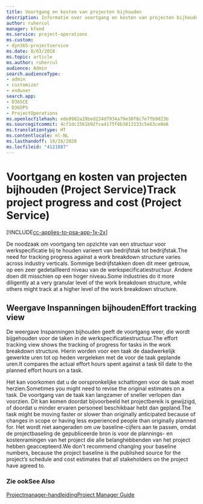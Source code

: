 ```yaml
---
title: Voortgang en kosten van projecten bijhouden
description: Informatie over voortgang en kosten van projecten bijhouden (Project Service)
author: ruhercul
manager: kfend
ms.service: project-operations
ms.custom:
- dyn365-projectservice
ms.date: 8/03/2018
ms.topic: article
ms.author: ruhercul
audience: Admin
search.audienceType:
- admin
- customizer
- enduser
search.app:
- D365CE
- D365PS
- ProjectOperations
ms.openlocfilehash: ede8902a29bed224d7934a79e30f8c7e7fb9023b
ms.sourcegitcommit: 4cf1dc1561b92fca4175f0b3813133c5e63ce8e6
ms.translationtype: HT
ms.contentlocale: nl-NL
ms.lasthandoff: 10/28/2020
ms.locfileid: "4121887"
---
```

# <a name="track-project-progress-and-cost-project-service"></a><span data-ttu-id="9e183-103">Voortgang en kosten van projecten bijhouden (Project Service)</span><span class="sxs-lookup"><span data-stu-id="9e183-103">Track project progress and cost (Project Service)</span></span>

[!INCLUDE[cc-applies-to-psa-app-1x-2x](../includes/cc-applies-to-psa-app-1x-2x.md)]

<span data-ttu-id="9e183-104">De noodzaak om voortgang ten opzichte van een structuur voor werkspecificatie bij te houden varieert van bedrijfstak tot bedrijfstak.</span><span class="sxs-lookup"><span data-stu-id="9e183-104">The need for tracking progress against a work breakdown structure varies across industry verticals.</span></span> <span data-ttu-id="9e183-105">Sommige bedrijfstakken doen dit meer getrouw, op een zeer gedetailleerd niveau van de werkspecificatiestructuur. Andere doen dit misschien op een hoger niveau.</span><span class="sxs-lookup"><span data-stu-id="9e183-105">Some industries do it more diligently at a very granular level of the work breakdown structure, while others might track at a higher level of the work breakdown structure.</span></span>  
  
## <a name="effort-tracking-view"></a><span data-ttu-id="9e183-106">Weergave Inspanningen bijhouden</span><span class="sxs-lookup"><span data-stu-id="9e183-106">Effort tracking view</span></span>  
<span data-ttu-id="9e183-107">De weergave Inspanningen bijhouden geeft de voortgang weer, die wordt bijgehouden voor de taken in de werkspecificatiestructuur.</span><span class="sxs-lookup"><span data-stu-id="9e183-107">The effort tracking view shows the tracking of progress for tasks in the work breakdown structure.</span></span> <span data-ttu-id="9e183-108">Hierin worden voor een taak de daadwerkelijk gewerkte uren tot op heden vergeleken met de voor de taak geplande uren.</span><span class="sxs-lookup"><span data-stu-id="9e183-108">It compares the actual effort hours spent against a task till date to the planned effort hours on a task.</span></span>  
  
<span data-ttu-id="9e183-109">Het kan voorkomen dat u de oorspronkelijke schattingen voor de taak moet herzien.</span><span class="sxs-lookup"><span data-stu-id="9e183-109">Sometimes you might need to revise the original estimates on a task.</span></span> <span data-ttu-id="9e183-110">De voortgang van de taak kan langzamer of sneller verlopen dan voorzien. Dit kan komen doordat bijvoorbeeld het projectbereik is gewijzigd, of doordat u minder ervaren personeel beschikbaar hebt dan gepland.</span><span class="sxs-lookup"><span data-stu-id="9e183-110">The task might be moving faster or slower than originally anticipated because of changes in scope or having less experienced people than originally planned for.</span></span> <span data-ttu-id="9e183-111">Het wordt niet aangeraden om uw baseline-cijfers aan te passen, omdat de projectbaseling de gepubliceerde bron is voor de plannings- en kostenramingen van het project die alle belanghebbenden van het project hebben geaccepteerd.</span><span class="sxs-lookup"><span data-stu-id="9e183-111">We don't recommend changing your baseline numbers, because the project baseline is the published source for the project’s schedule and cost estimates that all stakeholders on the project have agreed to.</span></span>  
  
### <a name="see-also"></a><span data-ttu-id="9e183-112">Zie ook</span><span class="sxs-lookup"><span data-stu-id="9e183-112">See Also</span></span>  
 [<span data-ttu-id="9e183-113">Projectmanager-handleiding</span><span class="sxs-lookup"><span data-stu-id="9e183-113">Project Manager Guide</span></span>](../psa/project-manager-guide.md)
